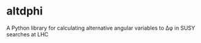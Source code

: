 
# altdphi
A Python library for calculating alternative angular variables to Δφ
in SUSY searches at LHC

